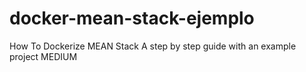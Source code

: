 # docker-mean-stack-ejemplo
How To Dockerize MEAN Stack A step by step guide with an example project MEDIUM
